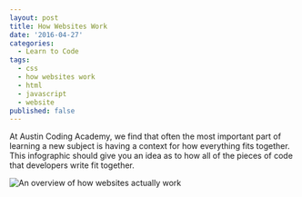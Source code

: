 ```yaml
---
layout: post
title: How Websites Work
date: '2016-04-27'
categories:
  - Learn to Code
tags:
  - css
  - how websites work
  - html
  - javascript
  - website
published: false
---
```


At Austin Coding Academy, we find that often the most important part of learning a new subject is having a context for how everything fits together. This infographic should give you an idea as to how all of the pieces of code that developers write fit together.
<!-- Dead Link -->

![An overview of how websites actually work](//www.austincodingacademy.com/wp-content/uploads/2016/04/HowWebsitesWork.jpg)

